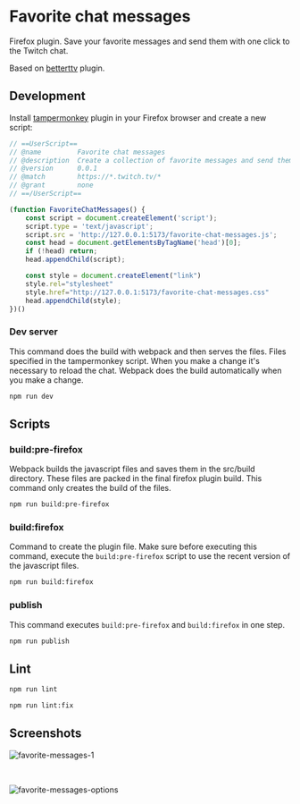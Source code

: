 # Favorite chat messages

Firefox plugin. Save your favorite messages and send them with one click to the Twitch chat.

Based on [betterttv](https://github.com/night/betterttv) plugin.

## Development

Install [tampermonkey](https://www.tampermonkey.net/) plugin in your Firefox browser and create a new script:

```javascript
// ==UserScript==
// @name         Favorite chat messages
// @description  Create a collection of favorite messages and send them with only one click
// @version      0.0.1
// @match        https://*.twitch.tv/*
// @grant        none
// ==/UserScript==

(function FavoriteChatMessages() {
    const script = document.createElement('script');
    script.type = 'text/javascript';
    script.src = 'http://127.0.0.1:5173/favorite-chat-messages.js';
    const head = document.getElementsByTagName('head')[0];
    if (!head) return;
    head.appendChild(script);

    const style = document.createElement("link")
    style.rel="stylesheet"
    style.href="http://127.0.0.1:5173/favorite-chat-messages.css"
    head.appendChild(style);
})()
```

### Dev server

This command does the build with webpack and then serves the files. Files specified in the tampermonkey script. When you make a change it's necessary to reload the chat. Webpack does the build automatically when you make a change.

```bash
npm run dev
```

## Scripts

### build:pre-firefox

Webpack builds the javascript files and saves them in the src/build directory. These files are packed in the final firefox plugin build. This command only creates the build of the files.

```bash
npm run build:pre-firefox
```

### build:firefox

Command to create the plugin file. Make sure before executing this command, execute the `build:pre-firefox` script to use the recent version of the javascript files.

```bash
npm run build:firefox
```

### publish

This command executes `build:pre-firefox` and `build:firefox` in one step.

```bash
npm run publish
```

## Lint

```bash
npm run lint
```

```bash
npm run lint:fix
```

## Screenshots

![favorite-messages-1](https://user-images.githubusercontent.com/13499566/208272152-a6d32291-c368-42a0-8a4c-52d184dc077a.PNG)

</br>

![favorite-messages-options](https://user-images.githubusercontent.com/13499566/208272150-908ddc14-5de5-46e9-b11f-a51be6a8a257.PNG)